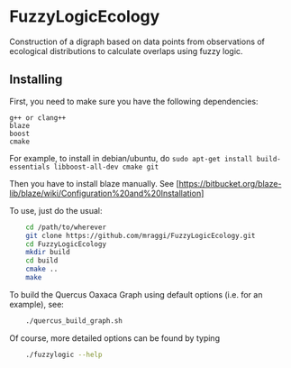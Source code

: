 # FuzzyLogicEcology
Construction of a digraph based on data points from observations of ecological distributions to calculate overlaps using fuzzy logic.

## Installing

First, you need to make sure you have the following dependencies:
```
g++ or clang++
blaze
boost
cmake
```

For example, to install in debian/ubuntu, do `sudo apt-get install build-essentials libboost-all-dev cmake git`

Then you have to install blaze manually. See [https://bitbucket.org/blaze-lib/blaze/wiki/Configuration%20and%20Installation]


To use, just do the usual:
```bash
	cd /path/to/wherever
	git clone https://github.com/mraggi/FuzzyLogicEcology.git
	cd FuzzyLogicEcology
	mkdir build
	cd build
	cmake ..
	make
```


To build the Quercus Oaxaca Graph using default options (i.e. for an example), see:
```bash
	./quercus_build_graph.sh
```

Of course, more detailed options can be found by typing
```bash
	./fuzzylogic --help
```
